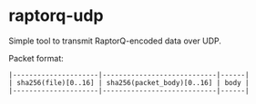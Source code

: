 # raptorq-udp

Simple tool to transmit RaptorQ-encoded data over UDP.

Packet format:

```
|---------------------|----------------------------|------|
| sha256(file)[0..16] | sha256(packet_body)[0..16] | body |
|---------------------|----------------------------|------|
```
